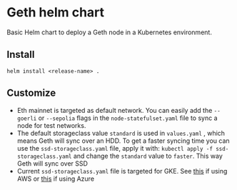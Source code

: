 # Geth helm chart
Basic Helm chart to deploy a Geth node in a Kubernetes environment. 

## Install 
`helm install <release-name> .`

## Customize
- Eth mainnet is targeted as default network. You can easily add the `--goerli` or `--sepolia` flags in the `node-statefulset.yaml` file to sync a node for test networks.
- The default storageclass value `standard`  is used in  `values.yaml` , which means Geth will sync over an HDD. To get a faster syncing time you can use the `ssd-storageclass.yaml` file, apply it with: `kubectl apply -f ssd-storageclass.yaml` and change the `standard` value to `faster`. This way Geth will sync over SSD
- Current `ssd-storageclass.yaml` file is targeted for GKE. See [this](https://docs.aws.amazon.com/eks/latest/userguide/storage-classes.html) if using AWS
 or [this](https://docs.microsoft.com/nl-nl/azure/aks/concepts-storage) if using Azure 


